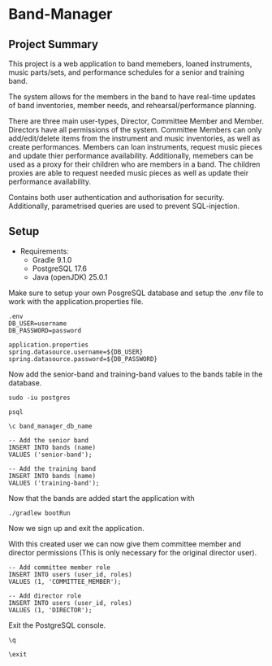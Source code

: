 # Band-Manager
## Project Summary
This project is a web application to band memebers, loaned instruments, music parts/sets, and performance schedules for a senior and training band.

The system allows for the members in the band to have real-time updates of band inventories, member needs, and rehearsal/performance planning.

There are three main user-types, Director, Committee Member and Member. Directors have all permissions of the system. Committee Members can only add/edit/delete items from the instrument and music inventories, as well as create performances. Members can loan instruments, request music pieces and update thier performance availability. Additionally, memebers can be used as a proxy for their children who are members in a band. The children proxies are able to request needed music pieces as well as update their performance availability.

Contains both user authentication and authorisation for security. Additionally, parametrised queries are used to prevent SQL-injection.

## Setup
- Requirements:
  - Gradle 9.1.0
  - PostgreSQL 17.6
  - Java (openJDK) 25.0.1

Make sure to setup your own PosgreSQL database and setup the .env file to work with the application.properties file.

```
.env
DB_USER=username
DB_PASSWORD=password
```
```
application.properties
spring.datasource.username=${DB_USER}
spring.datasource.password=${DB_PASSWORD}
```

Now add the senior-band and training-band values to the bands table in the database.

`sudo -iu postgres`

`psql`

`\c band_manager_db_name`

```
-- Add the senior band
INSERT INTO bands (name)
VALUES ('senior-band');

-- Add the training band
INSERT INTO bands (name)
VALUES ('training-band');
```

Now that the bands are added start the application with

`./gradlew bootRun`

Now we sign up and exit the application.

With this created user we can now give them committee member and director permissions (This is only necessary for the original director user).

```
-- Add committee member role
INSERT INTO users (user_id, roles)
VALUES (1, 'COMMITTEE_MEMBER');

-- Add director role
INSERT INTO users (user_id, roles)
VALUES (1, 'DIRECTOR');
```

Exit the PostgreSQL console.

`\q`

`\exit`
